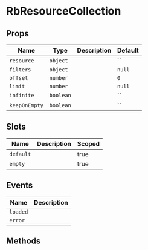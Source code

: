 # RbResourceCollection

> 

## Props

| Name | Type | Description | Default |
| ---- | ---- | ----------- | ------- |
| `resource` | `object` |  | `` |
| `filters` | `object` |  | `null` |
| `offset` | `number` |  | `0` |
| `limit` | `number` |  | `null` |
| `infinite` | `boolean` |  | `` |
| `keepOnEmpty` | `boolean` |  | `` |

## Slots

| Name | Description | Scoped |
| ---- | ----------- | ------ |
| `default` |  | true |
| `empty` |  | true |

## Events

| Name | Description |
| ---- | ----------- |
| `loaded` |  |
| `error` |  |

## Methods
